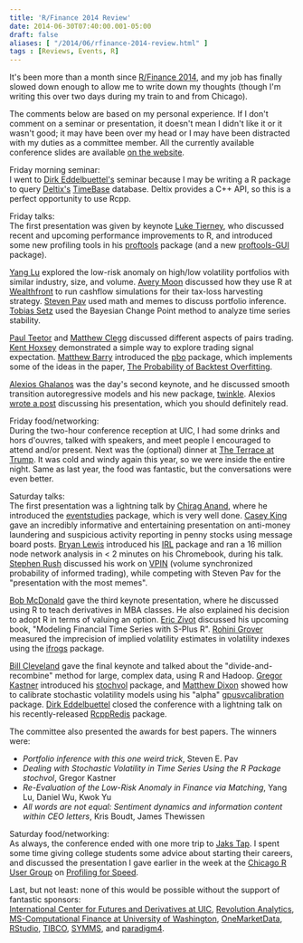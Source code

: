 ```yaml
---
title: 'R/Finance 2014 Review'
date: 2014-06-30T07:40:00.001-05:00
draft: false
aliases: [ "/2014/06/rfinance-2014-review.html" ]
tags : [Reviews, Events, R]
---
```


It's been more than a month since [R/Finance 2014](http://www.rinfinance.com/), and my job has finally slowed down enough to allow me to write down my thoughts (though I'm writing this over two days during my train to and from Chicago).  
  
The comments below are based on my personal experience. If I don't comment on a seminar or presentation, it doesn't mean I didn't like it or it wasn't good; it may have been over my head or I may have been distracted with my duties as a committee member. All the currently available conference slides are available [on the website](http://www.rinfinance.com/agenda/).  
  
Friday morning seminar:  
I went to [Dirk Eddelbuettel's](http://www.rinfinance.com/agenda/2014/workshop/DirkEddelbuettel.pdf) seminar because I may be writing a R package to query [Deltix's](http://www.deltixlab.com/) [](https://www.blogger.com/null) [TimeBase](http://www.deltixlab.com/solutions/timebase.html) database. Deltix provides a C++ API, so this is a perfect opportunity to use Rcpp.  
  
Friday talks:  
The first presentation was given by keynote [Luke Tierney](http://www.rinfinance.com/agenda/2014/talk/LukeTierney.pdf), who discussed recent and upcoming performance improvements to R, and introduced some new profiling tools in his [proftools](https://github.com/ltierney/Rpkg-proftools) package (and a new [proftools-GUI](https://github.com/ltierney/Rpkg-proftools-GUI) package).  
  
[Yang Lu](http://www.rinfinance.com/agenda/2014/talk/YangLu.pdf) explored the low-risk anomaly on high/low volatility portfolios with similar industry, size, and volume. [Avery Moon](http://www.rinfinance.com/agenda/2014/talk/AveryMoon.pdf) discussed how they use R at [Wealthfront](http://www.wealthfront.com/) to run cashflow simulations for their tax-loss harvesting strategy. [Steven Pav](http://www.rinfinance.com/agenda/2014/talk/StevenPav.pdf) used math and memes to discuss portfolio inference. [Tobias Setz](http://www.rinfinance.com/agenda/2014/talk/TobiasSetz.pdf) used the Bayesian Change Point method to analyze time series stability.  
  
[Paul Teetor](http://www.rinfinance.com/agenda/2014/talk/PaulTeetor.pdf) and [Matthew Clegg](http://www.rinfinance.com/agenda/2014/talk/MatthewClegg.pdf) discussed different aspects of pairs trading. [Kent Hoxsey](http://www.rinfinance.com/agenda/2014/talk/KentHoxsey.pdf) demonstrated a simple way to explore trading signal expectation. [Matthew Barry](http://www.rinfinance.com/agenda/2014/talk/MatthewBarry.pdf) introduced the [pbo](https://github.com/mrbcuda/pbo) package, which implements some of the ideas in the paper, [The Probability of Backtest Overfitting](http://papers.ssrn.com/sol3/papers.cfm?abstract_id=2326253).  
  
[Alexios Ghalanos](http://www.rinfinance.com/agenda/2014/talk/AlexiosGhalanos.pdf) was the day's second keynote, and he discussed smooth transition autoregressive models and his new package, [twinkle](https://bitbucket.org/alexiosg/twinkle). Alexios [wrote a post](http://unstarched.net/2014/05/27/twinkletwinkle-little-star/) discussing his presentation, which you should definitely read.  
  
Friday food/networking:  
During the two-hour conference reception at UIC, I had some drinks and hors d'ouvres, talked with speakers, and meet people I encouraged to attend and/or present. Next was the (optional) dinner at [The Terrace at Trump](http://www.trumphotelcollection.com/chicago/rooftop-restaurants-chicago.php). It was cold and windy again this year, so we were inside the entire night. Same as last year, the food was fantastic, but the conversations were even better.  
  
Saturday talks:  
The first presentation was a lightning talk by [Chirag Anand](http://www.rinfinance.com/agenda/2014/talk/ChiragAnand.pdf), where he introduced the [eventstudies](http://cran.r-project.org/web/packages/eventstudies/) package, which is very well done. [Casey King](http://www.rinfinance.com/agenda/2014/talk/CaseyKing.pptx) gave an incredibly informative and entertaining presentation on anti-money laundering and suspicious activity reporting in penny stocks using message board posts. [Bryan Lewis](http://www.rinfinance.com/agenda/2014/talk/BryanLewis.pdf) introduced his [IRL](https://github.com/bwlewis/IRL) package and ran a 16 million node network analysis in < 2 minutes on his Chromebook, during his talk. [Stephen Rush](http://www.rinfinance.com/agenda/2014/talk/StephenRush.pdf) discussed his work on [VPIN](http://en.wikipedia.org/wiki/VPIN) (volume synchronized probability of informed trading), while competing with Steven Pav for the "presentation with the most memes".  
  
[Bob McDonald](http://www.rinfinance.com/agenda/2014/talk/BobMcDonald.pdf) gave the third keynote presentation, where he discussed using R to teach derivatives in MBA classes. He also explained his decision to adopt R in terms of valuing an option. [Eric Zivot](http://www.rinfinance.com/agenda/2014/talk/EricZivot.pdf) discussed his upcoming book, "Modeling Financial Time Series with S-Plus R". [Rohini Grover](http://www.rinfinance.com/agenda/2014/talk/RohiniGrover.pdf) measured the imprecision of implied volatility estimates in volatility indexes using the [ifrogs](https://r-forge.r-project.org/projects/ifrogs/) package.  
  
[Bill Cleveland](http://www.rinfinance.com/agenda/2014/talk/BillCleveland.pdf) gave the final keynote and talked about the "divide-and-recombine" method for large, complex data, using R and Hadoop. [Gregor Kastner](http://www.rinfinance.com/agenda/2014/talk/GregorKastner.pdf) introduced his [stochvol](http://cran.r-project.org/web/packages/stochvol/) package, and [Matthew Dixon](http://www.rinfinance.com/agenda/2014/talk/MatthewDixon.pdf) showed how to calibrate stochastic volatility models using his "alpha" [gpusvcalibration](https://github.com/mfrdixon/gpusvcalibration) package. [Dirk Eddelbuettel](http://www.rinfinance.com/agenda/2014/talk/DirkEddelbuettel.pdf) closed the conference with a lightning talk on his recently-released [RcppRedis](http://cran.r-project.org/web/packages/RcppRedis/) package.  
  
The committee also presented the awards for best papers. The winners were:  

*   _Portfolio inference with this one weird trick_, Steven E. Pav
*   _Dealing with Stochastic Volatility in Time Series Using the R Package stochvol_, Gregor Kastner
*   _Re-Evaluation of the Low-Risk Anomaly in Finance via Matching_, Yang Lu, Daniel Wu, Kwok Yu
*   _All words are not equal: Sentiment dynamics and information content within CEO letters_, Kris Boudt, James Thewissen

Saturday food/networking:  
As always, the conference ended with one more trip to [Jaks Tap](http://jakstap.com/). I spent some time giving college students some advice about starting their careers, and discussed the presentation I gave earlier in the week at the [Chicago R User Group](http://www.meetup.com/ChicagoRUG/) on [Profiling for Speed](http://files.meetup.com/1625815/ProfilingForSpeed_Ulrich_05-14.pdf).  
  
Last, but not least: none of this would be possible without the support of fantastic sponsors:  
[International Center for Futures and Derivatives at UIC](http://business.uic.edu/academic-centers-and-research/cba-research-centers/international-center-for-futures-and-derivatives), [Revolution Analytics](http://www.revolutionanalytics.com/), [MS-Computational Finance at University of Washington](http://depts.washington.edu/compfin/), [OneMarketData](http://www.onetick.com/), [RStudio](http://www.rstudio.org/), [TIBCO](http://spotfire.tibco.com/), [SYMMS](http://www.symmys.com/arpm-bootcamp), and [paradigm4](http://www.paradigm4.com/).